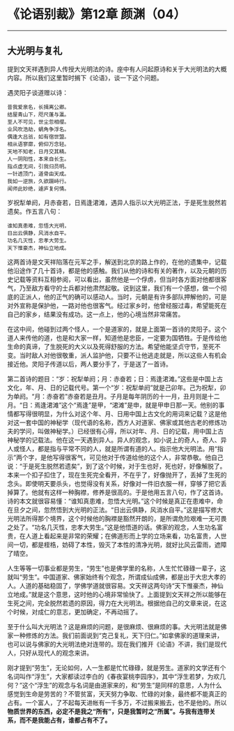 # 《论语别裁》第12章 颜渊（04）

------

## 大光明与复礼

提到文天祥遇到异人传授大光明法的诗。座中有人问起原诗和关于大光明法的大概内容。所以我们这里暂时搁下《论语》，谈一下这个问题。

遇灵阳子谈道赠以诗：
```
昔我爱泉名，长揖离公卿。
结屋青山下，咫尺蓬与瀛。
至人不可见，世尘忽相缨。
业风吹浩劫，蜗角争浮名。
偶逢大吕翁，如有宿世盟。
相从语寥廓，俯仰万念轻。
天地不知老，日月交其精。
人一阴阳性，本来自长生。
指点虚无间，引我归员明。
一针透顶门，道骨由天成。
我如一逆旅，久欲蹑峙行。
闻师此妙绝，遽庐复何情。
```
岁祝犁单阏，月赤奋若，日焉逢涒滩，遇异人指示以大光明正法，于是死生脱然若遗矣。作五言八句：
```
谁知真患难，忽悟大光明，
日出云俱静，风消水自平。
功名几灭性，忠孝大劳生。
天下惟豪杰，神仙立地成。
```
这两首诗是文天祥陷落在元军之手，解送到北京的路上作的，在他的遗集中，记载他沿途作了几十首诗，都是他的感触。我们从他的诗和有关的著作，以及元朝的历史记载等资料互相参阅，可以看出，虽然他是一个俘虏，但当时各方面对他都很客气，乃至敌方看守的士兵都对他肃然起敬。说到这里，我们有一个感想，做一个彻底的正派人，他的正气的确可以感动人。当时，元朝是有许多部队押解他的，可是对外宣称是保护他，一路对他也很客气。经过家乡时，他曾经服过毒，希望能死在自己的家乡，结果没有成功。这一点上，他的心境当然非常痛苦。

在这中间，他碰到过两个怪人，一个是道家的，就是上面第一首诗的灵阳子。这个道人来传他的道，也是和大家一样，知道他是忠臣，一定要为国牺牲。于是传给他生命的真谛，了生脱死的大义以及死得舒服的方法。希望他能坚贞守节，至死不变。当时敌人对他很敬重，派人监护他，只要不让他逃走就是，所以这些人有机会接近他。灵阳子传道以后，两人要分手了，于是送了一首诗。

第二首诗的题目：“岁：祝犁单阏；月：赤奋若；日：焉逢涒滩。”这些是中国上古文化，年、月、日的记载代号。第一个“岁：祝犁单阏”就是己卯年。己为祝犁，卯为单阏。“月：赤奋若”赤奋若是丑月。子月是每年阴历的十一月，丑月则是十二月。“日：焉逢涒滩”这个“焉逢”是甲，“涒滩”是申，就是甲申日那一天。他别的事情都写得很明显，为什么对这个年、月、日用中国上古文化的用词来记载？这是他对这一套中国的神秘学（现代语的名称，西方人对道家、佛家或其他古老的修炼功夫的学问，叫做神秘学。）已经很有心得，所以对年、月、日的记载，用中国上古神秘学的记载法。他在这一天遇到异人。异人的观念，如小说上的奇人，奇人、异人或怪人，都是指与平常不同的人，就是所谓有道的人。指示他大光明法。用“指示”两个字，是他写得很客气，可见他对于传道给他的这个人，非常恭敬。他自己说：“于是死生脱然若遗矣”，到了这个时候，对于生也好，死也好，好像解脱了。本来一个扣子扣住了，现在生死完全看开，不在乎了，好像抛开了，丢掉了生死的念头。即使明天要杀头，也觉得没有关系，好像对一件旧衣服一样，穿够了把它丢掉算了。他就有这样一种胸襟，修养是很高的。于是他用五言八句，作了这首诗。诗的本文就很容易懂：“谁知真患难，忽悟大光明。”这个时候是真正在患难中，命在旦夕之间，忽然悟到大光明的正法。“日出云俱静，风消水自平。”这是描写修大光明法所得那个境界，这个时候他的胸襟是豁然开朗的，是所谓危险艰难一无可畏之处了。“功名几灭性，忠孝大劳生。”这是他悟道的话。佛家的观念，人生功名富贵，在人道上看起来是非常的荣耀；在佛道形而上学的立场来看，功名富贵，人世间一切，都是桎梏，妨碍了本性，毁灭了本性的清净光明，就好比风云雷雨，遮障了晴空。

人生等等一切事业都是劳生，“劳生”也是佛学里的名称，人生忙忙碌碌一辈子，这就叫“劳生”。中国道家、佛家始终有个观念，所谓成仙成佛，都是出于大忠大孝的人。人道的基础稳固了，学佛学道就很容易。文天祥这两句诗“天下惟豪杰，神仙立地成。”就是这个意思，这时他的心境非常愉快了。上面提到文天祥之所以能够在生死之间，完全脱然若遗的原因，得力在大光明法。根据他自己的文章来说，在这个时候，对成仁的意志，更加确定，不再动摇了。

至于什么叫大光明法？这是麻烦的问题，是很麻烦、很麻烦的事。大光明法就是佛家一种修炼的方法。我们前面说到“克己复礼，天下归仁。”如拿佛家的道理来讲，也可以说与佛家的大光明法绝对连带的。现在我们推开《论语》不讲，我们是现代人，只好从现代人的观念来讲。

刚才提到“劳生”，无论如何，人一生都是忙忙碌碌，就是劳生。道家的文学还有个名词叫作“浮生”，大家都读过李白的《春夜宴桃李园序》，其中“浮生若梦，为欢几何？”这个“浮生”的观念与名词是由道家来的，和“劳生”是同样的意思，人为什么感觉到生命是劳苦的？不管贫富，天天努力争取、忙碌的对象，最终都不能真正的占有。一个富人，了不起每天进帐有一千多万，不过搬来搬去，也不是他的。所以**物质世界的东西，必定不是我之“所有”，只是我暂时之“所属”。与我有连带关系，而不是我能占有，谁都占有不了。**

